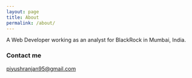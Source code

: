 ```yaml
---
layout: page
title: About
permalink: /about/
---
```


A Web Developer working as an analyst for BlackRock in Mumbai, India.

### Contact me

[piyushranjan95@gmail.com](mailto:piyushranjan95@gmail.com)